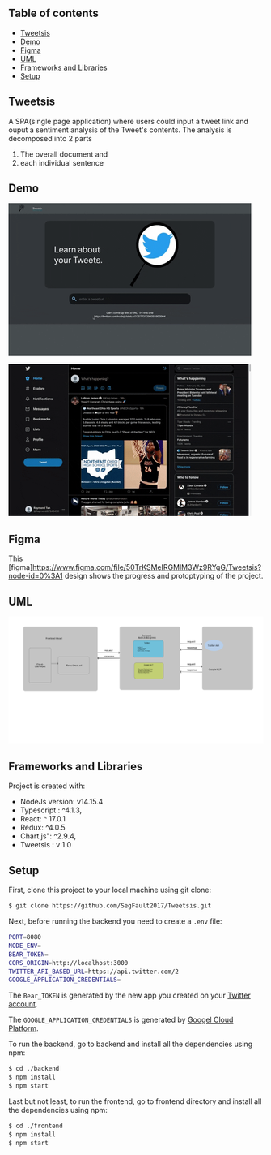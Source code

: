 ## Table of contents

- [Tweetsis](#tweetsis)
- [Demo](#demo)
- [Figma](#figma)
- [UML](#uml)
- [Frameworks and Libraries](#frameworks-and-libraries)
- [Setup](#setup)

## Tweetsis

A SPA(single page application) where users could input a tweet link and ouput a sentiment analysis of the Tweet's contents. The analysis is decomposed into 2 parts

1. The overall document and
2. each individual sentence

## Demo

![Part 1](demos/tweetsis_part1.gif)

![Part 2](demos/tweetsis_part2.gif)

## Figma

This [figma]https://www.figma.com/file/50TrKSMeIRGMlM3Wz9RYgG/Tweetsis?node-id=0%3A1 design shows the progress and protoptyping of the project.

## UML

![UML](demos/uml.png)

## Frameworks and Libraries

Project is created with:

- NodeJs version: v14.15.4
- Typescript : ^4.1.3,
- React: ^ 17.0.1
- Redux: ^4.0.5
- Chart.js": ^2.9.4,
- Tweetsis : v 1.0

## Setup

First, clone this project to your local machine using git clone:

```bash
$ git clone https://github.com/SegFault2017/Tweetsis.git
```

Next, before running the backend you need to create a `.env` file:

```bash
PORT=8080
NODE_ENV=
BEAR_TOKEN=
CORS_ORIGIN=http://localhost:3000
TWITTER_API_BASED_URL=https://api.twitter.com/2
GOOGLE_APPLICATION_CREDENTIALS=
```

The `Bear_TOKEN` is generated by the new app you created on your [Twitter account](https://developer.twitter.com/en/apply-for-access).

The `GOOGLE_APPLICATION_CREDENTIALS` is generated by [Googel Cloud Platform](https://cloud.google.com/?utm_source=google&utm_medium=cpc&utm_campaign=na-CA-all-en-dr-bkws-all-all-trial-e-dr-1009892&utm_content=text-ad-none-any-DEV_c-CRE_491349594430-ADGP_Desk+%7C+BKWS+-+EXA+%7C+Txt+~+Storage+~+Cloud+Storage_Cloud+_General-KWID_43700060013010330-kwd-46560699950&utm_term=KW_google%20cloud%20account-ST_google+cloud+account&gclid=Cj0KCQiA7NKBBhDBARIsAHbXCB7bGsRSxtUcGvasQVENmU1qUJR7OlbIhJu1pEUvxBCG1VX4NO87Yd8aAl-VEALw_wcB).

To run the backend, go to backend and install all the dependencies using npm:

```bash
$ cd ./backend
$ npm install
$ npm start
```

Last but not least, to run the frontend, go to frontend directory and install all the dependencies using npm:

```bash
$ cd ./frontend
$ npm install
$ npm start
```
